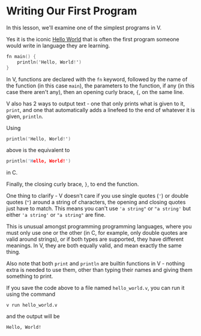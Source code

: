 Writing Our First Program
=========================

In this lesson, we'll examine one of the simplest programs in V.

Yes it is the iconic [Hello World](https://en.wikipedia.org/wiki/%22Hello%2C_World!%22_program)
that is often the first program someone would write in language they are learning.

```v
fn main() {
	println('Hello, World!')
}
```

In V, functions are declared with the `fn` keyword, followed by the name of the
function (in this case `main`), the parameters to the function, if any (in this
case there aren't any), then an opening curly brace, `{`, on the same line.

V also has 2 ways to output text - one that only prints what is given to it,
`print`, and one that automatically adds a linefeed to the end of whatever it
is given, `println`.

Using
```v
println('Hello, World!')
```
above is the equivalent to
```c
println('Hello, World!')
```
in C.

Finally, the closing curly brace, `}`, to end the function.

One thing to clarify - V doesn't care if you use single quotes (`'`) or double
quotes (`"`) around a string of characters, the opening and closing quotes just
have to match.  This means you can't use `'a string"` or `"a string'` but either
`'a string'` or `"a string"` are fine.

This is unusual amongst programming programming languages, where you must only
use one or the other (in C, for example, only double quotes are valid around
strings), or if both types are supported, they have different meanings.  In V,
they are both equally valid, and mean exactly the same thing.

Also note that both `print` and `println` are builtin functions in V - nothing extra
is needed to use them, other than typing their names and giving them something
to print.

If you save the code above to a file named `hello_world.v`, you can run it using the command
```
v run hello_world.v
```
and the output will be
```
Hello, World!
```
